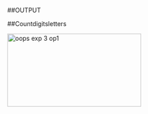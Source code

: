 ##OUTPUT

##Countdigitsletters

<img width="305" height="166" alt="oops exp 3 op1 " src="https://github.com/user-attachments/assets/f146ee93-0b12-4748-91e4-92499cfdd8c3" />
